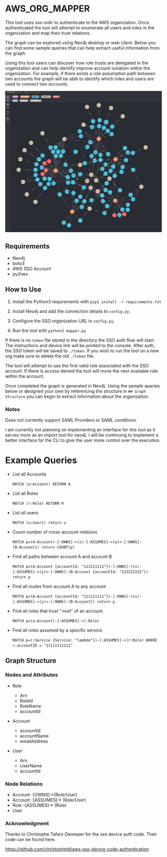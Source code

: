 # AWS_ORG_MAPPER

This tool uses sso-oidc to authenticate to the AWS organization. Once authenticated the tool will attempt to enumerate all users and roles in the organization and map their trust relations. 

The graph can be explored using Neo4j desktop or web client. Below you can find some sample queries that can help extract useful information from the graph. 

Using this tool users can discover how role trusts are delegated in the organization and can help identify improve account isolation within the organization. For example, if there exists a role assumption path between two accounts the graph will be able to identify which roles and users are used to connect two accounts. 

![](./imgs/graph.png)

## Requirements 

* Neo4j
* boto3
* AWS SSO Account 
* py2neo

## How to Use

1. Install the Python3 requirements with `pip3 install -r requirementx.txt`

2. Install Neo4j and add the connection details to `config.py`. 

3. Configure the SSO organization URL in `config.py`.

4. Run the tool with `python3 mapper.py`

If there is no `token` file stored in the directory the SSO auth flow will start. The instructions and device link will be printed to the console. After auth, the SSO token will be saved to `./token`. If you wish to run the tool on a new org make sure to delete the old `./token` file. 

The tool will attempt to use the first valid role associated with the SSO account. If there is access denied the tool will move the next available role within the account.

Once completed the graph is generated in Neo4j. Using the sample queries below or designed your own by referencing the structure in `## Graph Structure` you can begin to extract information about the organization.

### Notes

Does not currently support SAML Providers or SAML conditions. 

I am currently not planning on implementing an interface for this tool as it serves more as an import tool for neo4j. I will be continuing to implement a better interface for the CLI to give the user more control over the execution. 

# Example Queries 

* List all Accounts 

  `MATCH (a:Account) RETURN A`

* List all Roles

  `MATCH (r:Role) RETURN R`

* List all users

  `MATCH (u:Users) return u`

* Count number of cross-account relations 

  `MATCH p=(A:Account)-[:OWNS]->(x)-[:ASSUMES]->(y)<-[:OWNS]-(B:Account}) return COUNT(p)`

* Find all paths between account A and account B

  `MATCH p=(A:Account {accountId: "111111111"})-[:OWNS]->(x)-[:ASSUMES]->(y)<-[:OWNS]-(B:Account {accountId: "222222222"}) return p`

* Find all routes from account A to any account 

  `MATCH p=(A:Account {accountId: "111111111"})-[:OWNS]->(x)-[:ASSUMES]->(y)<-[:OWNS]-(B:Account}) return p`

* Find all roles that trust ":root" of an account. 

  `MATCH p=(a:Account)-[:ASSUMES]->(:Role)`

* Find all roles assumed by a specific service.

  `MATCH p=(:Service {Service: "lambda"})-[:ASSUMES]->(r:Role) WHERE r.accountID = "11111111111"`

## Graph Structure

### Nodes and Attributes 


* Role
  - Arn
  - RoleId
  - RoleName
  - accountId

* Account 
  - accountId
  - accountName
  - emailAddress
* User
  - Arn
  - UserName
  - accountId


### Node Relations

* Account -[OWNS]->(Role/User)
* Account -[ASSUMES]-> (Role/User)
* Role -[ASSUMES]-> (Role)
* User



### Acknowledgment 

Thanks to Christophe Tafani-Dereeper for the sso device auth code. Their code can be found here. 

https://github.com/christophetd/aws-sso-device-code-authentication
